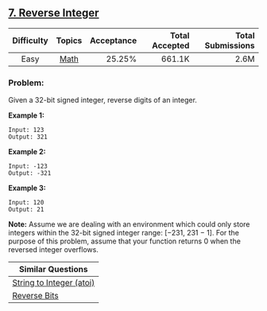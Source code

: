 ## [7. Reverse Integer](https://leetcode.com/problems/reverse-integer/)

| Difficulty | Topics | Acceptance | Total Accepted | Total Submissions |
| :-: | :-: | --: | --: | --: |
| Easy | [Math](https://leetcode.com/tag/math/) | 25.25% | 661.1K | 2.6M |

### Problem:

Given a 32-bit signed integer, reverse digits of an integer.

**Example 1:**

```
Input: 123
Output: 321
```

**Example 2:**

```
Input: -123
Output: -321
```

**Example 3:**

```
Input: 120
Output: 21
```

**Note:**
Assume we are dealing with an environment which could only store integers within the 32-bit signed integer range: [−231,  231 − 1]. For the purpose of this problem, assume that your function returns 0 when the reversed integer overflows.

| Similar Questions |
| --- |
| [String to Integer (atoi)](https://leetcode.com/problems/string-to-integer-atoi/) |
| [Reverse Bits](https://leetcode.com/problems/reverse-bits/) |
